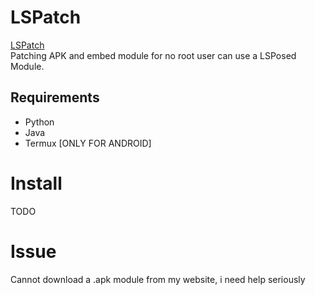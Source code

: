 # LSPatch
[LSPatch](https://github.com/LSPosed/LSPatch)\
Patching APK and embed module for no root user can use a LSPosed Module.

## Requirements
* Python
* Java
* Termux [ONLY FOR ANDROID]

# Install
TODO

# Issue
Cannot download a .apk module from my website, i need help seriously